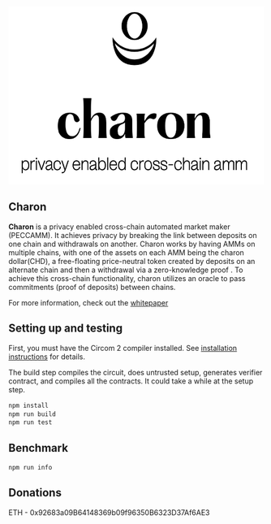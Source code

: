 <p align="center">
    <img src= './public/charonLogo.png' height="350"/>
</p>


## Charon

<b>Charon</b> is a privacy enabled cross-chain automated market maker (PECCAMM). It achieves privacy by breaking the link between deposits on one chain and withdrawals on another.  Charon works by having AMMs on multiple chains, with one of the assets on each AMM being the charon dollar(CHD), a free-floating price-neutral token created by deposits on an alternate chain and then a withdrawal via a zero-knowledge proof . To achieve this cross-chain functionality, charon utilizes an oracle to pass commitments (proof of deposits) between chains.  

For more information, check out the [whitepaper](https://github.com/themandalore/charon/blob/main/public/whitepaper.pdf)

## Setting up and testing

First, you must have the Circom 2 compiler installed. See [installation
instructions](https://docs.circom.io/getting-started/installation/) for details.

The build step compiles the circuit, does untrusted setup, generates verifier contract, and compiles all the contracts. It could take a while at the setup step.

```sh
npm install
npm run build
npm run test
```

## Benchmark

```sh
npm run info
```

## Donations

ETH - 0x92683a09B64148369b09f96350B6323D37Af6AE3